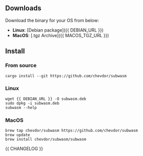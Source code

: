 ## Downloads

Download the binary for your OS from below:
- **Linux**: [Debian package]({{ DEBIAN_URL }})
- **MacOS**: [.tgz Archive]({{ MACOS_TGZ_URL }})
## Install

### From source

```
cargo install --git https://github.com/chevdor/subwasm
```

### Linux
```
wget {{ DEBIAN_URL }} -O subwasm.deb
sudo dpkg -i subwasm.deb
subwasm --help
```

### MacOS

```
brew tap chevdor/subwasm https://github.com/chevdor/subwasm
brew update
brew install chevdor/subwasm/subwasm
```

{{ CHANGELOG }}
